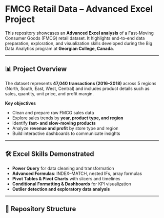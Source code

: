# FMCG Retail Data – Advanced Excel Project

This repository showcases an **Advanced Excel analysis** of a Fast-Moving Consumer Goods (FMCG) retail dataset.
It highlights end-to-end data preparation, exploration, and visualization skills developed during the Big Data
Analytics program at **Georgian College, Canada**.

---

## 📊 Project Overview
The dataset represents **47,040 transactions (2016–2018)** across 5 regions (North, South, East, West, Central)
and includes product details such as sales, quantity, unit price, and profit margin.

**Key objectives**
- Clean and prepare raw FMCG sales data  
- Explore sales trends by **year, product type, and region**  
- Identify **fast- and slow-moving products**  
- Analyze **revenue and profit** by store type and region  
- Build interactive dashboards to communicate insights

---

## 🛠 Excel Skills Demonstrated
- **Power Query** for data cleaning and transformation
- **Advanced Formulas**: INDEX–MATCH, nested IFs, array formulas
- **Pivot Tables & Pivot Charts** with slicers and timelines
- **Conditional Formatting & Dashboards** for KPI visualization
- **Outlier detection and exploratory data analysis**

---

## 📂 Repository Structure
